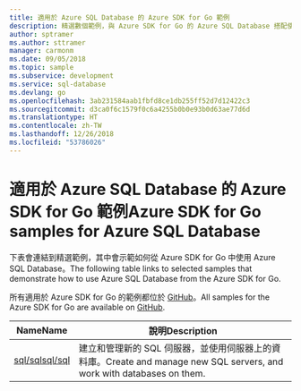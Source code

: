 ```yaml
---
title: 適用於 Azure SQL Database 的 Azure SDK for Go 範例
description: 精選數個範例，與 Azure SDK for Go 的 Azure SQL Database 搭配使用。
author: sptramer
ms.author: sttramer
manager: carmonm
ms.date: 09/05/2018
ms.topic: sample
ms.subservice: development
ms.service: sql-database
ms.devlang: go
ms.openlocfilehash: 3ab231584aab1fbfd8ce1db255ff52d7d12422c3
ms.sourcegitcommit: d3ca0f6c1579f0c6a4255b0b0e93b0d63ae77d6d
ms.translationtype: HT
ms.contentlocale: zh-TW
ms.lasthandoff: 12/26/2018
ms.locfileid: "53786026"
---
```

# <a name="azure-sdk-for-go-samples-for-azure-sql-database"></a><span data-ttu-id="cf27f-103">適用於 Azure SQL Database 的 Azure SDK for Go 範例</span><span class="sxs-lookup"><span data-stu-id="cf27f-103">Azure SDK for Go samples for Azure SQL Database</span></span>

<span data-ttu-id="cf27f-104">下表會連結到精選範例，其中會示範如何從 Azure SDK for Go 中使用 Azure SQL Database。</span><span class="sxs-lookup"><span data-stu-id="cf27f-104">The following table links to selected samples that demonstrate how to use Azure SQL Database from the Azure SDK for Go.</span></span>

<span data-ttu-id="cf27f-105">所有適用於 Azure SDK for Go 的範例都位於 [GitHub](https://github.com/Azure-Samples/azure-sdk-for-go-samples)。</span><span class="sxs-lookup"><span data-stu-id="cf27f-105">All samples for the Azure SDK for Go are available on [GitHub](https://github.com/Azure-Samples/azure-sdk-for-go-samples).</span></span>

| <span data-ttu-id="cf27f-106">Name</span><span class="sxs-lookup"><span data-stu-id="cf27f-106">Name</span></span> | <span data-ttu-id="cf27f-107">說明</span><span class="sxs-lookup"><span data-stu-id="cf27f-107">Description</span></span> |
|------|-------------|
| [<span data-ttu-id="cf27f-108">sql/sql</span><span class="sxs-lookup"><span data-stu-id="cf27f-108">sql/sql</span></span>](https://github.com/Azure-Samples/azure-sdk-for-go-samples/blob/master/sql/sql.go) | <span data-ttu-id="cf27f-109">建立和管理新的 SQL 伺服器，並使用伺服器上的資料庫。</span><span class="sxs-lookup"><span data-stu-id="cf27f-109">Create and manage new SQL servers, and work with databases on them.</span></span> |
